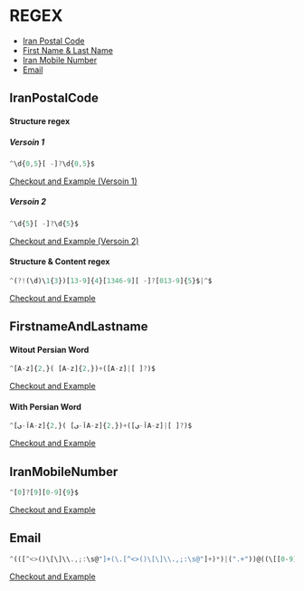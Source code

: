 # REGEX

* [Iran Postal Code](#iranpostalcode)
* [First Name & Last Name](#firstnameandlastname)
* [Iran Mobile Number](#iranmobilenumber)
* [Email](#email)

## IranPostalCode

#### Structure regex
##### Versoin 1
```js
^\d{0,5}[ -]?\d{0,5}$ 
```
[Checkout and Example (Versoin 1)](https://regex101.com/r/CoGm0i/2)

##### Versoin 2
```js
^\d{5}[ -]?\d{5}$
```
[Checkout and Example (Versoin 2)](https://regex101.com/r/lxvKTI/1)


#### Structure & Content regex
```js
^(?!(\d)\1{3})[13-9]{4}[1346-9][ -]?[013-9]{5}$|^$
```
[Checkout and Example](https://regex101.com/r/gAiZ7F/1)


## FirstnameAndLastname
#### Witout Persian Word
```js
^[A-z]{2,}( [A-z]{2,})+([A-z]|[ ]?)$
```
[Checkout and Example](https://regex101.com/r/wIkoxd/1)

#### With Persian Word
```js
^[آ-یA-z]{2,}( [آ-یA-z]{2,})+([آ-یA-z]|[ ]?)$
```
[Checkout and Example](https://regex101.com/r/gg77DK/1)

## IranMobileNumber
```js
^[0]?[9][0-9]{9}$
```
[Checkout and Example](https://regex101.com/r/gPDC8x/1)

## Email
```js
^(([^<>()\[\]\\.,;:\s@"]+(\.[^<>()\[\]\\.,;:\s@"]+)*)|(".+"))@((\[[0-9]{1,3}\.[0-9]{1,3}\.[0-9]{1,3}\.[0-9]{1,3}\])|(([a-zA-Z\-0-9]+\.)+[a-zA-Z]{2,}))$
```
[Checkout and Example](https://regex101.com/r/CIKrF5/1)

